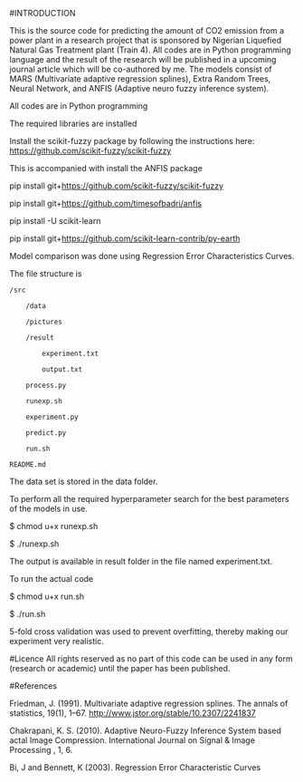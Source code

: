 #INTRODUCTION

This is the source code for predicting the amount of CO2 emission from a power plant in a research project that is sponsored by Nigerian Liquefied Natural Gas Treatment plant (Train 4). All codes are in Python programming language and the result of the research will be published in a upcoming journal article which will be co-authored by me. The models consist of MARS (Multivariate adaptive regression splines), Extra Random Trees, Neural Network, and ANFIS (Adaptive neuro fuzzy inference system).

All codes are in Python programming

The required libraries are installed

Install the scikit-fuzzy package by following the instructions here: https://github.com/scikit-fuzzy/scikit-fuzzy

This is accompanied with install the ANFIS package

pip install git+https://github.com/scikit-fuzzy/scikit-fuzzy

pip install git+https://github.com/timesofbadri/anfis

pip install -U scikit-learn

pip install git+https://github.com/scikit-learn-contrib/py-earth


Model comparison was done using Regression Error Characteristics Curves.

The file structure is 

    /src

        /data  

        /pictures

        /result

            experiment.txt

            output.txt

        process.py  

        runexp.sh

        experiment.py  

        predict.py 

        run.sh

    README.md

The data set is stored in the data folder.

To perform all the required hyperparameter search for the best parameters of the models in use.

$ chmod u+x runexp.sh

$ ./runexp.sh

The output is available in result folder in the file named experiment.txt.

To run the actual code

$ chmod u+x run.sh

$ ./run.sh


5-fold cross validation was used to prevent overfitting, thereby making our experiment very realistic.

#Licence
All rights reserved as no part of this code can be used in any form (research or academic) until the paper has been published.

#References

Friedman, J. (1991). Multivariate adaptive regression splines. The annals of statistics, 19(1), 1–67. http://www.jstor.org/stable/10.2307/2241837

Chakrapani, K. S. (2010). Adaptive Neuro-Fuzzy Inference System based
actal Image Compression. International Journal on Signal & Image
 Processing , 1, 6. 

Bi, J and Bennett, K (2003). Regression Error Characteristic Curves


